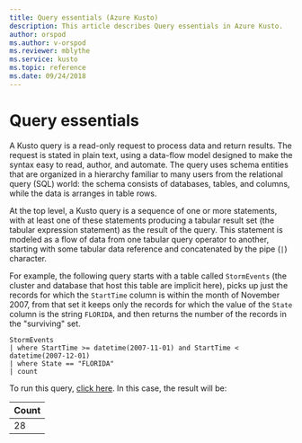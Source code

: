 ```yaml
---
title: Query essentials (Azure Kusto)
description: This article describes Query essentials in Azure Kusto.
author: orspod
ms.author: v-orspod
ms.reviewer: mblythe
ms.service: kusto
ms.topic: reference
ms.date: 09/24/2018
---
```

# Query essentials

A Kusto query is a read-only request to process data and return results.
The request is stated in plain text, using a data-flow model designed to
make the syntax easy to read, author, and automate. The query uses schema
entities that are organized in a hierarchy familiar to many users from the
relational query (SQL) world: the schema consists of databases, tables,
and columns, while the data is arranges in table rows.

At the top level, a Kusto query is a sequence of one or more statements,
with at least one of these statements producing a tabular result set
(the tabular expression statement) as the result of the query. This
statement is modeled as a flow of data from one tabular query operator
to another, starting with some tabular data reference and concatenated by
the pipe (`|`) character.

For example, the following query starts with a table called
`StormEvents` (the cluster and database that host this table are implicit
here), picks up just the records for which the `StartTime` column is within
the month of November 2007, from that set it keeps only the records for which
the value of the `State` column is the string `FLORIDA`, and then returns
the number of the records in the "surviving" set.

```kusto
StormEvents 
| where StartTime >= datetime(2007-11-01) and StartTime < datetime(2007-12-01)
| where State == "FLORIDA"  
| count 
```

To run this query, [click here](https://help.kusto.windows.net:443/Samples?query=H4sIAAAAAAAEAAsuyS%2fKdS1LzSspVuDlqlEoz0gtSlUILkksKgnJzE1VsLNVSEksSS0BsjWMDAzMdQ0NdQ0MNRUS81KQVNlgqDICqUIxsCRVwdZWQcnNxz%2fI08VRSQFsXXJ%2baV4JAPfnzX2EAAAA).
In this case, the result will be:

|Count|
|-----|
|   28|